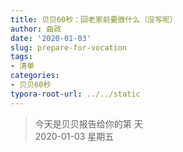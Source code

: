 ```yaml
---
title: 贝贝60秒：回老家前要做什么（没写呢）
author: 曲政
date: '2020-01-03'
slug: prepare-for-vocation
tags:
- 清单
categories:
- 贝贝60秒
typora-root-url: ../../static
---
```

> 今天是贝贝报告给你的第  天   
> 2020-01-03 星期五 